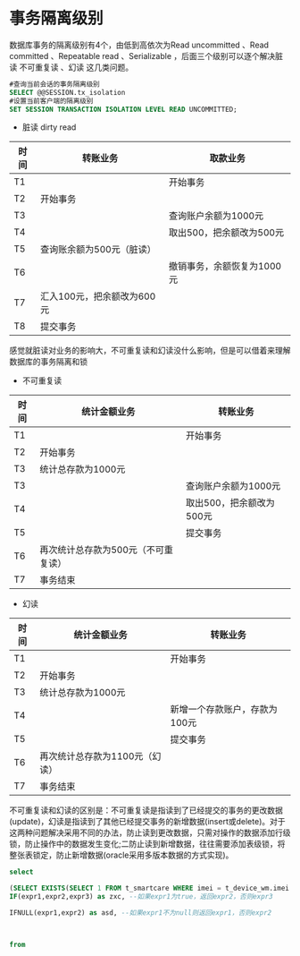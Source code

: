 # 事务隔离级别

数据库事务的隔离级别有4个，由低到高依次为Read uncommitted 、Read committed 、Repeatable read 、Serializable ，后面三个级别可以逐个解决脏读 不可重复读 、幻读 这几类问题。
```sql
#查询当前会话的事务隔离级别
SELECT @@SESSION.tx_isolation
#设置当前客户端的隔离级别
SET SESSION TRANSACTION ISOLATION LEVEL READ UNCOMMITTED;
```
- 脏读 dirty read

| 时间 | 转账业务                   | 取款业务                   |
| ---- | -------------------------- | -------------------------- |
| T1   |                            | 开始事务                   |
| T2   | 开始事务                   |                            |
| T3   |                            | 查询账户余额为1000元       |
| T4   |                            | 取出500，把余额改为500元   |
| T5   | 查询账余额为500元（脏读）  |                            |
| T6   |                            | 撤销事务，余额恢复为1000元 |
| T7   | 汇入100元，把余额改为600元 |                            |
| T8   | 提交事务                   |                            |

感觉就脏读对业务的影响大，不可重复读和幻读没什么影响，但是可以借着来理解数据库的事务隔离和锁
- 不可重复读

| 时间 | 统计金额业务 | 转账业务 |
| --- | --- | ---|
| T1 | |开始事务|
|T2|开始事务|
|T3|统计总存款为1000元||
|T3||查询账户余额为1000元|
|T4||取出500，把余额改为500元|
|T5||提交事务|
|T6|再次统计总存款为500元（不可重复读）||
|T7|事务结束||

- 幻读 

| 时间 | 统计金额业务 | 转账业务 |
| --- | --- | ---|
| T1 | |开始事务|
|T2|开始事务|
|T3|统计总存款为1000元||
|T4||新增一个存款账户，存款为100元|
|T5||提交事务|
|T6|再次统计总存款为1100元（幻读）||
|T7|事务结束||


不可重复读和幻读的区别是：不可重复读是指读到了已经提交的事务的更改数据(update)，幻读是指读到了其他已经提交事务的新增数据(insert或delete)。对于这两种问题解决采用不同的办法，防止读到更改数据，只需对操作的数据添加行级锁，防止操作中的数据发生变化;二防止读到新增数据，往往需要添加表级锁，将整张表锁定，防止新增数据(oracle采用多版本数据的方式实现)。

```sql
select

(SELECT EXISTS(SELECT 1 FROM t_smartcare WHERE imei = t_device_wm.imei LIMIT 1)) as smartStatus,
IF(expr1,expr2,expr3) as zxc, --如果expr1为true，返回expr2，否则expr3

IFNULL(expr1,expr2) as asd, --如果expr1不为null则返回expr1，否则expr2



from
```